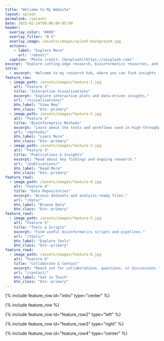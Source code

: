 ```yaml
---
title: "Welcome to My Website"
layout: splash
permalink: /splash/
date: 2025-02-24T00:00:00-05:00
header:
  overlay_color: "#000"
  overlay_filter: "0.5"
  overlay_image: /assets/images/splash-background.jpg
  actions:
    - label: "Explore More"
      url: "/about/"
  caption: "Photo credit: [Unsplash](https://unsplash.com)"
excerpt: "Explore cutting-edge research, bioinformatics resources, and interactive data visualization tools."
intro:
  - excerpt: 'Welcome to my research hub, where you can find insights into bioinformatics, single-cell RNA sequencing, and more. *Explore the data, methods, and findings.*'
feature_row:
  - image_path: /assets/images/feature-1.jpg
    alt: "Feature 1"
    title: "Interactive Visualizations"
    excerpt: "Explore interactive plots and data-driven insights."
    url: "/visualizations/"
    btn_label: "View Now"
    btn_class: "btn--primary"
  - image_path: /assets/images/feature-2.jpg
    alt: "Feature 2"
    title: "Bioinformatics Methods"
    excerpt: "Learn about the tools and workflows used in high-throughput data analysis."
    url: "/methods/"
    btn_label: "Learn More"
    btn_class: "btn--primary"
  - image_path: /assets/images/feature-3.jpg
    alt: "Feature 3"
    title: "Publications & Insights"
    excerpt: "Read about key findings and ongoing research."
    url: "/publications/"
    btn_label: "Read More"
    btn_class: "btn--primary"
feature_row2:
  - image_path: /assets/images/feature-4.jpg
    alt: "Feature 4"
    title: "Data Repositories"
    excerpt: "Access datasets and analysis-ready files."
    url: "/data/"
    btn_label: "Browse Data"
    btn_class: "btn--primary"
feature_row3:
  - image_path: /assets/images/feature-5.jpg
    alt: "Feature 5"
    title: "Tools & Scripts"
    excerpt: "Find useful bioinformatics scripts and pipelines."
    url: "/tools/"
    btn_label: "Explore Tools"
    btn_class: "btn--primary"
feature_row4:
  - image_path: /assets/images/feature-6.jpg
    alt: "Feature 6"
    title: "Collaborate & Contact"
    excerpt: "Reach out for collaborations, questions, or discussions."
    url: "/contact/"
    btn_label: "Get in Touch"
    btn_class: "btn--primary"
---
```


{% include feature_row id="intro" type="center" %}

{% include feature_row %}

{% include feature_row id="feature_row2" type="left" %}

{% include feature_row id="feature_row3" type="right" %}

{% include feature_row id="feature_row4" type="center" %}
